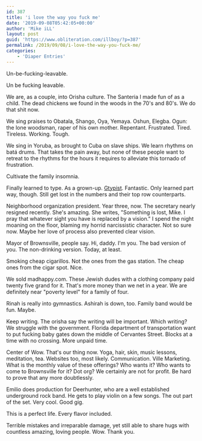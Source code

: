 ```yaml
---
id: 387
title: 'i love the way you fuck me'
date: '2019-09-08T05:42:05+00:00'
author: 'Mike iLL'
layout: post
guid: 'https://www.obliteration.com/illboy/?p=387'
permalink: /2019/09/08/i-love-the-way-you-fuck-me/
categories:
    - 'Diaper Entries'
---
```


Un-be-fucking-leavable.

Un be fucking leavable.

We are, as a couple, into Orisha culture. The Santeria I made fun of as a child. The dead chickens we found in the woods in the 70's and 80's. We do that shit now.

We sing praises to Obatala, Shango, Oya, Yemaya.
Oshun, Elegba. Ogun: the lone woodsman, raper of his own mother. Repentant. Frustrated. Tired. Tireless. Working. Tough.

We sing in Yoruba, as brought to Cuba on slave ships. We learn rhythms on batá drums. That takes the pain away, but none of these people want to retreat to the rhythms for the hours it requires to alleviate this tornado of frustration.

Cultivate the family insomnia.

Finally learned to type. As a grown-up. <a href="gnu.org/savannah-checkouts/gnu/gtypist/gtypist.html">Gtypist</a>. Fantastic. Only learned part way, though. Still get lost in the numbers and their top row counterparts.

Neighborhood organization president. Year three, now. The secretary nearly resigned recently. She's amazing. She writes, "Something is lost, Mike. I pray that whatever sight you have is replaced by a vision." I spend the night moaning on the floor, blaming my horrid narcissistic character. Not so sure now. Maybe her love of process also prevented clear vision.

Mayor of Brownsville, people say. Hi, daddy. I'm you. The bad version of you. The non-drinking version. Today, at least.

Smoking cheap cigarillos. Not the ones from the gas station. The cheap ones from the cigar spot. Nice.

We sold madhappy.com. These Jewish dudes with a clothing company paid twenty five grand for it. That's more money than we net in a year. We are definitely near "poverty level" for a family of four.

Rinah is really into gymnastics. Ashirah is down, too. Family band would be fun. Maybe.

Keep writing. The orisha say the writing will be important. Which writing? We struggle with the government. Florida department of transportation want to put fucking baby gates down the middle of Cervantes Street. Blocks at a time with no crossing. More unpaid time.

Center of Wow. That's our thing now. Yoga, hair, skin, music lessons, meditation, tea. Websites too, most likely. Communication. Ville Marketing. What is the monthly value of these offerings? Who wants it? Who wants to come to Brownsville for it? Dot org? We certainly are not for profit. Be hard to prove that any more doubtlessly.

Emilio does production for Deerhunter, who are a well established underground rock band. He gets to play violin on a few songs. The out part of the set. Very cool. Good gig.

This is a perfect life. Every flavor included.

Terrible mistakes and irreparable damage, yet still able to share hugs with countless amazing, loving people. Wow. Thank you.